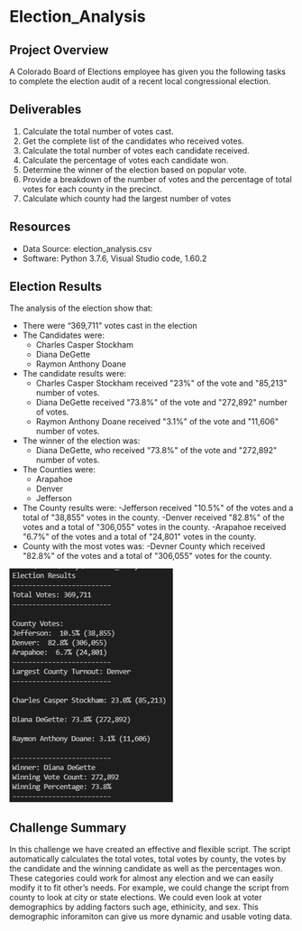 # Election_Analysis

## Project Overview
A Colorado Board of Elections employee has given you the following tasks to complete the election audit of a recent local congressional election.

## Deliverables 
1. Calculate the total number of votes cast. 
2. Get the complete list of the candidates who received votes. 
3. Calculate the total number of votes each candidate received.
4. Calculate the percentage of votes each candidate won.
5. Determine the winner of the election based on popular vote.
7. Provide a breakdown of the number of votes and the percentage of total votes for each county in the precinct.
8. Calculate which county had the largest number of votes

## Resources
- Data Source: election_analysis.csv
- Software: Python 3.7.6, Visual Studio code, 1.60.2

## Election Results
The analysis of the election show that:
-  There were “369,711" votes cast in the election 
-  The Candidates were:
    - Charles Casper Stockham
    - Diana DeGette
    - Raymon Anthony Doane
- The candidate results were:
    - Charles Casper Stockham received "23%" of the vote and "85,213" number of votes.
    - Diana DeGette received "73.8%" of the vote and "272,892" number of votes.
    - Raymon Anthony Doane received "3.1%" of the vote and "11,606" number of votes.  
- The winner of the election was:
    - Diana DeGette, who received "73.8%" of the vote and "272,892" number of votes. 
- The Counties were:
    - Arapahoe
    - Denver
    - Jefferson
- The County results were:
    -Jefferson received "10.5%" of the votes and a total of "38,855" votes in the county.
    -Denver received "82.8%" of the votes and a total of "306,055" votes in the county. 
    -Arapahoe received "6.7%" of the votes and a total of "24,801" votes in the county.
 - County with the most votes was:
    -Devner County which received "82.8%" of the votes and a total of "306,055" votes for the county.

![Election_Results](Resources/Largest_County_Turnout.png)

## Challenge Summary 
In this challenge we have created an effective and flexible script. The script automatically calculates the total votes, total votes by county, the votes by the candidate and the winning candidate as well as the percentages won. These categories could work for almost any election and we can easily modify it to fit other’s needs. For example, we could change the script from county to look at city or state elections. We could even look at voter demographics by adding factors such age, ethinicity, and sex. This demographic inforamiton can give us more dynamic and usable voting data. 
